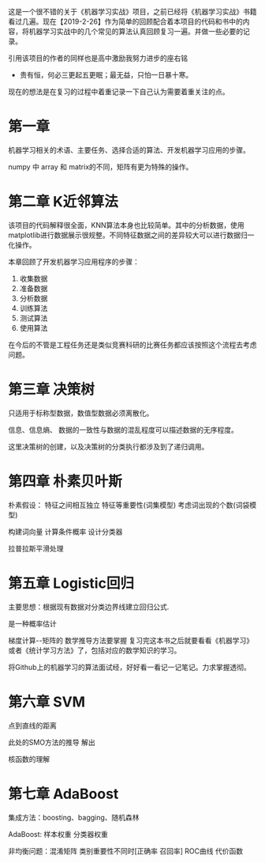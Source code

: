 这是一个很不错的关于《机器学习实战》项目，之前已经将《机器学习实战》书籍看过几遍。现在【2019-2-26】作为简单的回顾配合着本项目的代码和书中的内容，将机器学习实战中的几个常见的算法认真回顾复习一遍。并做一些必要的记录。

引用该项目的作者的同样也是高中激励我努力进步的座右铭

* 贵有恒，何必三更起五更眠；最无益，只怕一日暴十寒。

现在的想法是在复习的过程中着重记录一下自己认为需要着重关注的点。

# 第一章
机器学习相关的术语、主要任务、选择合适的算法、开发机器学习应用的步骤。

numpy 中 array 和 matrix的不同，矩阵有更为特殊的操作。

# 第二章 K近邻算法
该项目的代码解释很全面，KNN算法本身也比较简单。其中的分析数据，使用matplotlib进行数据展示很规整。不同特征数据之间的差异较大可以进行数据归一化操作。

本章回顾了开发机器学习应用程序的步骤：
1. 收集数据
2. 准备数据
3. 分析数据
4. 训练算法
5. 测试算法
6. 使用算法

在今后的不管是工程任务还是类似竞赛科研的比赛任务都应该按照这个流程去考虑问题。

# 第三章 决策树
只适用于标称型数据，数值型数据必须离散化。

信息、信息熵、 数据的一致性与数据的混乱程度可以描述数据的无序程度。

这里决策树的创建，以及决策树的分类执行都涉及到了递归调用。

# 第四章 朴素贝叶斯

朴素假设： 特征之间相互独立  特征等重要性(词集模型) 考虑词出现的个数(词袋模型)

构建词向量 计算条件概率  设计分类器 

拉普拉斯平滑处理


# 第五章 Logistic回归
主要思想：根据现有数据对分类边界线建立回归公式.

是一种概率估计

梯度计算--矩阵的  数学推导方法要掌握  复习完这本书之后就要看看《机器学习》或者《统计学习方法》了，包括对应的数学知识的学习。

将Github上的机器学习的算法面试经，好好看一看记一记笔记。力求掌握透彻。

# 第六章 SVM
点到直线的距离

此处的SMO方法的推导 解出

核函数的理解

# 第七章 AdaBoost

集成方法：boosting、bagging、随机森林

AdaBoost: 样本权重 分类器权重

非均衡问题：混淆矩阵 类别重要性不同时[正确率 召回率] ROC曲线  代价函数

